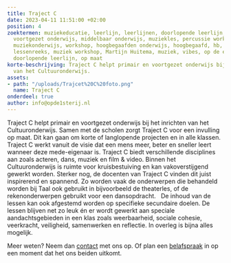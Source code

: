 ```yaml
---
title: Traject C
date: 2023-04-11 11:51:00 +02:00
position: 4
zoektermen: muziekeducatie, leerlijn, leerlijnen, doorlopende leerlijn, basisonderwijs,
  voortgezet onderwijs, middelbaar onderwijs, muziekles, percussie workshop, kinderconcert,
  muziekonderwijs, workshop, hoogbegaafden onderwijs, hoogbegaafd, hb, Martijn, muziek,
  lessenreeks, muziek workshop, Martijn Huitema, muziek, vibes, op de eerste rij,
  doorlopende leerlijn, op maat
korte-beschrijving: Traject C helpt primair en voortgezet onderwijs bij het inrichten
  van het Cultuuronderwijs.
assets:
- path: "/uploads/Trajcet%20C%20foto.png"
  name: Traject C
onderdeel: true
author: info@opde1sterij.nl
---
```


Traject C helpt primair en voortgezet onderwijs bij het inrichten van het Cultuuronderwijs. Samen met de scholen zorgt Traject C voor een invulling op maat. Dit kan gaan om korte of langlopende projecten en in alle klassen. Traject C werkt vanuit de visie dat een mens meer, beter en sneller leert wanneer deze mede-eigenaar is. Traject C biedt verschillende disciplines aan zoals acteren, dans, muziek en film & video. Binnen het Cultuuronderwijs is ruimte voor kruisbestuiving en kan vakoverstijgend gewerkt worden. Sterker nog, de docenten van Traject C vinden dit juist inspirerend en spannend. Zo worden vaak de onderwerpen die behandeld worden bij Taal ook gebruikt in bijvoorbeeld de theaterles, of de rekenonderwerpen gebruikt voor een dansopdracht.
 
De inhoud van de lessen kan ook afgestemd worden op specifieke secundaire doelen. De lessen blijven net zo leuk én er wordt gewerkt aan speciale aandachtsgebieden in een klas zoals weerbaarheid, sociale cohesie, veerkracht, veiligheid, samenwerken en reflectie. In overleg is bijna alles mogelijk.

Meer weten? Neem dan [contact](https://www.opde1sterij.nl/contact/) met ons op. Of plan een [belafspraak](https://calendly.com/opde1sterij/bellen-voor-meer-info) in op een moment dat het ons beiden uitkomt.
